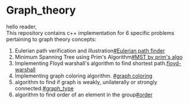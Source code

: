 # Graph_theory
hello reader,
<br>
This repository contains c++ implementation for 6 specific problems pertaining to graph theory concepts:
1. Eulerian path verification and illustration[#Eulerian path finder](Eulerian_path.cpp)
2. Minimum Spanning Tree using Prim's Algorithm[#MST by prim's algo](primMST.cpp)
3. Implementing Floyd warshall's algorithm to find shortest path.[floyd-warshall](floyd_warshall.cpp)
4. Implementing graph coloring algorithm. [#graph coloring](graph_coloring.cpp)
5. algorithm to find if graph is weakly, unilaterally or strongly connected.[#graph_type](graph_type.cpp)
6. algorithm to find order of an element in the group[#order](element_order.cpp)